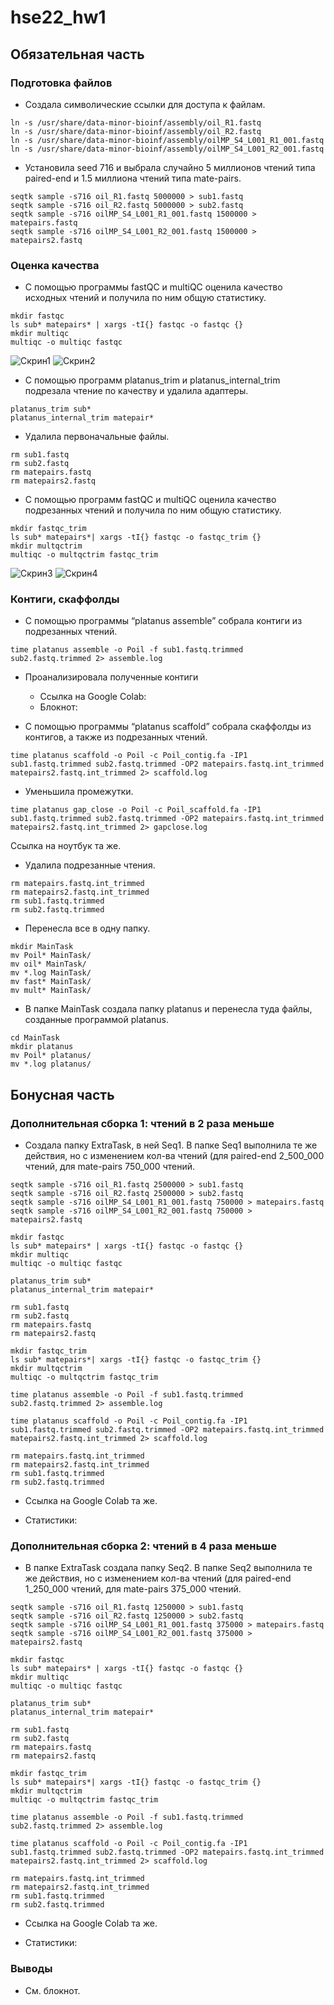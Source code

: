 # hse22_hw1

## Обязательная часть
### Подготовка файлов 

- Создала символические ссылки для доступа к файлам.

```
ln -s /usr/share/data-minor-bioinf/assembly/oil_R1.fastq
ln -s /usr/share/data-minor-bioinf/assembly/oil_R2.fastq
ln -s /usr/share/data-minor-bioinf/assembly/oilMP_S4_L001_R1_001.fastq
ln -s /usr/share/data-minor-bioinf/assembly/oilMP_S4_L001_R2_001.fastq
```

- Установила seed 716 и выбрала случайно 5 миллионов чтений типа paired-end и 1.5 миллиона чтений типа mate-pairs.

```
seqtk sample -s716 oil_R1.fastq 5000000 > sub1.fastq
seqtk sample -s716 oil_R2.fastq 5000000 > sub2.fastq
seqtk sample -s716 oilMP_S4_L001_R1_001.fastq 1500000 > matepairs.fastq
seqtk sample -s716 oilMP_S4_L001_R2_001.fastq 1500000 > matepairs2.fastq
```

### Оценка качества 

- С помощью программы fastQC и multiQC оценила качество исходных чтений и получила по ним общую статистику.
```
mkdir fastqc
ls sub* matepairs* | xargs -tI{} fastqc -o fastqc {}
mkdir multiqc
multiqc -o multiqc fastqc
```

![Скрин1](https://github.com/AlesyaIvanova/hse22_hw1/blob/main/picture1.png)
![Скрин2](https://github.com/AlesyaIvanova/hse22_hw1/blob/main/picture2.png)

- С помощью программ platanus_trim и platanus_internal_trim подрезала чтение по качеству и удалила адаптеры.
```
platanus_trim sub*
platanus_internal_trim matepair*
```

- Удалила первоначальные файлы.
```
rm sub1.fastq
rm sub2.fastq
rm matepairs.fastq 
rm matepairs2.fastq
```

- С помощью программ fastQC и multiQC оценила качество подрезанных чтений и получила по ним общую статистику.
```
mkdir fastqc_trim
ls sub* matepairs*| xargs -tI{} fastqc -o fastqc_trim {}
mkdir multqctrim
multiqc -o multqctrim fastqc_trim
```

![Скрин3](https://github.com/AlesyaIvanova/hse22_hw1/blob/main/picture3.png)
![Скрин4](https://github.com/AlesyaIvanova/hse22_hw1/blob/main/picture4.png)

### Контиги, скаффолды
- С помощью программы “platanus assemble” собрала контиги из подрезанных чтений.
```
time platanus assemble -o Poil -f sub1.fastq.trimmed sub2.fastq.trimmed 2> assemble.log
```

- Проанализировала полученные контиги 
    + Ссылка на Google Colab: 
    + Блокнот:

- С помощью программы “platanus scaffold” собрала скаффолды из контигов, а также из подрезанных чтений.
```
time platanus scaffold -o Poil -c Poil_contig.fa -IP1 sub1.fastq.trimmed sub2.fastq.trimmed -OP2 matepairs.fastq.int_trimmed matepairs2.fastq.int_trimmed 2> scaffold.log
```

- Уменьшила промежутки.
```
time platanus gap_close -o Poil -c Poil_scaffold.fa -IP1 sub1.fastq.trimmed sub2.fastq.trimmed -OP2 matepairs.fastq.int_trimmed  matepairs2.fastq.int_trimmed 2> gapclose.log
```

Ссылка на ноутбук та же.

- Удалила подрезанные чтения.
```
rm matepairs.fastq.int_trimmed
rm matepairs2.fastq.int_trimmed
rm sub1.fastq.trimmed
rm sub2.fastq.trimmed
```

- Перенесла все в одну папку.

```
mkdir MainTask
mv Poil* MainTask/
mv oil* MainTask/
mv *.log MainTask/
mv fast* MainTask/
mv mult* MainTask/
```

- В папке MainTask создала папку platanus и перенесла туда файлы, созданные программой platanus.

```
cd MainTask
mkdir platanus
mv Poil* platanus/
mv *.log platanus/
```

## Бонусная часть
### Дополнительная сборка 1: чтений в 2 раза меньше

- Создала папку ExtraTask, в ней Seq1. В папке Seq1 выполнила те же действия, но с изменением кол-ва чтений (для paired-end 2_500_000 чтений, для mate-pairs 750_000 чтений.

```
seqtk sample -s716 oil_R1.fastq 2500000 > sub1.fastq
seqtk sample -s716 oil_R2.fastq 2500000 > sub2.fastq
seqtk sample -s716 oilMP_S4_L001_R1_001.fastq 750000 > matepairs.fastq
seqtk sample -s716 oilMP_S4_L001_R2_001.fastq 750000 > matepairs2.fastq

mkdir fastqc
ls sub* matepairs* | xargs -tI{} fastqc -o fastqc {}
mkdir multiqc
multiqc -o multiqc fastqc

platanus_trim sub*
platanus_internal_trim matepair*

rm sub1.fastq
rm sub2.fastq
rm matepairs.fastq 
rm matepairs2.fastq

mkdir fastqc_trim
ls sub* matepairs*| xargs -tI{} fastqc -o fastqc_trim {}
mkdir multqctrim
multiqc -o multqctrim fastqc_trim

time platanus assemble -o Poil -f sub1.fastq.trimmed sub2.fastq.trimmed 2> assemble.log

time platanus scaffold -o Poil -c Poil_contig.fa -IP1 sub1.fastq.trimmed sub2.fastq.trimmed -OP2 matepairs.fastq.int_trimmed matepairs2.fastq.int_trimmed 2> scaffold.log

rm matepairs.fastq.int_trimmed
rm matepairs2.fastq.int_trimmed
rm sub1.fastq.trimmed
rm sub2.fastq.trimmed
```

- Ссылка на Google Colab та же.

 - Статистики:

### Дополнительная сборка 2: чтений в 4 раза меньше

- В папке ExtraTask создала папку Seq2. В папке Seq2 выполнила те же действия, но с изменением кол-ва чтений (для paired-end 1_250_000 чтений, для mate-pairs 375_000 чтений.

```
seqtk sample -s716 oil_R1.fastq 1250000 > sub1.fastq
seqtk sample -s716 oil_R2.fastq 1250000 > sub2.fastq
seqtk sample -s716 oilMP_S4_L001_R1_001.fastq 375000 > matepairs.fastq
seqtk sample -s716 oilMP_S4_L001_R2_001.fastq 375000 > matepairs2.fastq

mkdir fastqc
ls sub* matepairs* | xargs -tI{} fastqc -o fastqc {}
mkdir multiqc
multiqc -o multiqc fastqc

platanus_trim sub*
platanus_internal_trim matepair*

rm sub1.fastq
rm sub2.fastq
rm matepairs.fastq 
rm matepairs2.fastq

mkdir fastqc_trim
ls sub* matepairs*| xargs -tI{} fastqc -o fastqc_trim {}
mkdir multqctrim
multiqc -o multqctrim fastqc_trim

time platanus assemble -o Poil -f sub1.fastq.trimmed sub2.fastq.trimmed 2> assemble.log

time platanus scaffold -o Poil -c Poil_contig.fa -IP1 sub1.fastq.trimmed sub2.fastq.trimmed -OP2 matepairs.fastq.int_trimmed matepairs2.fastq.int_trimmed 2> scaffold.log

rm matepairs.fastq.int_trimmed
rm matepairs2.fastq.int_trimmed
rm sub1.fastq.trimmed
rm sub2.fastq.trimmed
```

- Ссылка на Google Colab та же.

 - Статистики:
    
    
 ### Выводы
 - См. блокнот.
